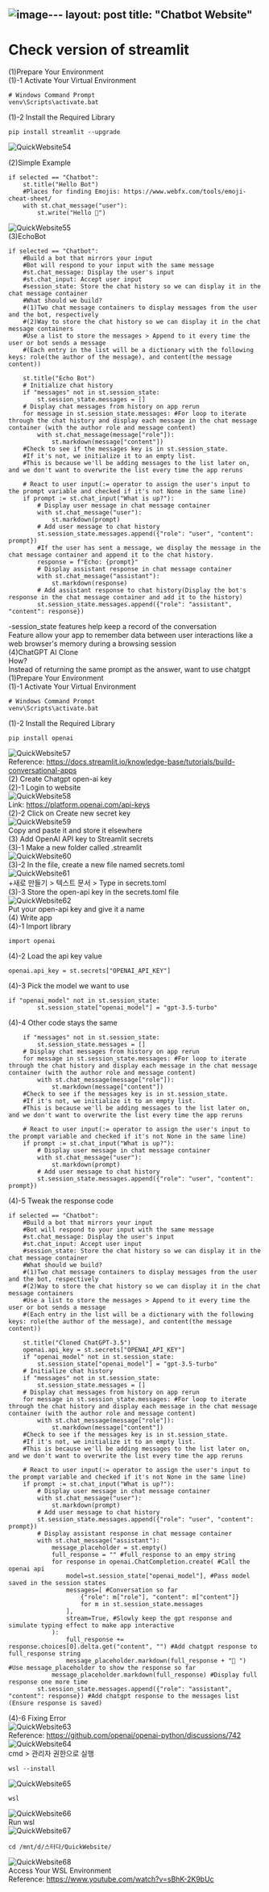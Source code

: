 ![image](https://github.com/growingpenguin/growingpenguin.github.io/assets/110277903/07b43c32-9a18-41d6-9c44-7c71e52302e2)---
layout: post
title:  "Chatbot Website"
---

# Check version of streamlit
(1)Prepare Your Environment <br/>
(1)-1 Activate Your Virtual Environment
```
# Windows Command Prompt
venv\Scripts\activate.bat
```
(1)-2 Install the Required Library <br/>
```
pip install streamlit --upgrade
```
![QuickWebsite54](https://github.com/growingpenguin/growingpenguin.github.io/assets/110277903/72cadae0-e455-447f-a73c-a56515d9c26a) <br/>

(2)Simple Example <br/>
```
if selected == "Chatbot":
    st.title("Hello Bot")
    #Places for finding Emojis: https://www.webfx.com/tools/emoji-cheat-sheet/
    with st.chat_message("user"):
        st.write("Hello 👋")
```
![QuickWebsite55](https://github.com/growingpenguin/growingpenguin.github.io/assets/110277903/780f8035-99d5-43b3-b1e7-14c77fff6b83) <br/>
(3)EchoBot <br/>
```
if selected == "Chatbot":
    #Build a bot that mirrors your input
    #Bot will respond to your input with the same message
    #st.chat_message: Display the user's input
    #st.chat_input: Accept user input
    #session_state: Store the chat history so we can display it in the chat message container
    #What should we build?
    #(1)Two chat message containers to display messages from the user and the bot, respectively
    #(2)Way to store the chat history so we can display it in the chat message containers
    #Use a list to store the messages > Append to it every time the user or bot sends a message 
    #(Each entry in the list will be a dictionary with the following keys: role(the author of the message), and content(the message content))

    st.title("Echo Bot")
    # Initialize chat history
    if "messages" not in st.session_state:
        st.session_state.messages = []
    # Display chat messages from history on app rerun
    for message in st.session_state.messages: #For loop to iterate through the chat history and display each message in the chat message container (with the author role and message content)
        with st.chat_message(message["role"]):
            st.markdown(message["content"])
    #Check to see if the messages key is in st.session_state. 
    #If it's not, we initialize it to an empty list. 
    #This is because we'll be adding messages to the list later on, and we don't want to overwrite the list every time the app reruns

    # React to user input(:= operator to assign the user's input to the prompt variable and checked if it's not None in the same line)
    if prompt := st.chat_input("What is up?"): 
        # Display user message in chat message container
        with st.chat_message("user"):
            st.markdown(prompt)
        # Add user message to chat history
        st.session_state.messages.append({"role": "user", "content": prompt})
        #If the user has sent a message, we display the message in the chat message container and append it to the chat history.
        response = f"Echo: {prompt}"
        # Display assistant response in chat message container
        with st.chat_message("assistant"):
            st.markdown(response)
        # Add assistant response to chat history(Display the bot's response in the chat message container and add it to the history)
        st.session_state.messages.append({"role": "assistant", "content": response})
```
-session_state features help keep a record of the conversation <br/>
Feature allow your app to remember data between user interactions like a web browser's memory during a browsing session <br/>
(4)ChatGPT AI Clone <br/>
How? <br/>
Instead of returning the same prompt as the answer, want to use chatgpt <br/>
(1)Prepare Your Environment <br/>
(1)-1 Activate Your Virtual Environment
```
# Windows Command Prompt
venv\Scripts\activate.bat
```
(1)-2 Install the Required Library <br/>
```
pip install openai
```
![QuickWebsite57](https://github.com/growingpenguin/growingpenguin.github.io/assets/110277903/f825d336-34e7-413b-84d1-246f3b860f82) <br/>
Reference: https://docs.streamlit.io/knowledge-base/tutorials/build-conversational-apps <br/>
(2) Create Chatgpt open-ai key <br/>
(2)-1 Login to website <br/>
![QuickWebsite58](https://github.com/growingpenguin/growingpenguin.github.io/assets/110277903/e2661c7a-0b69-478c-82ca-0c13928b4b0a) <br/>
Link: https://platform.openai.com/api-keys <br/>
(2)-2 Click on Create new secret key <br/>
![QuickWebsite59](https://github.com/growingpenguin/growingpenguin.github.io/assets/110277903/9074fb0c-111f-41e2-ba2e-e417b5690e4c) <br/>
Copy and paste it and store it elsewhere <br/>
(3) Add OpenAI API key to Streamlit secrets <br/>
(3)-1 Make a new folder called .streamlit <br/>
![QuickWebsite60](https://github.com/growingpenguin/growingpenguin.github.io/assets/110277903/3e46a0d4-5ddf-43ee-aaa7-cef7c34f6a4c) <br/>
(3)-2 In the file, create a new file named secrets.toml <br/>
![QuickWebsite61](https://github.com/growingpenguin/growingpenguin.github.io/assets/110277903/1b222de8-d7a3-4a86-9848-c3959bb81440) <br/>
+새로 만들기 > 텍스트 문서 > Type in secrets.toml <br/>
(3)-3 Store the open-api key in the secrets.toml file <br/>
![QuickWebsite62](https://github.com/growingpenguin/growingpenguin.github.io/assets/110277903/cc724e13-8657-47a7-b3c4-8faa67056b0e) <br/>
Put your open-api key and give it a name <br/>
(4) Write app <br/>
(4)-1 Import library <br/>
```
import openai
```
(4)-2 Load the api key value <br/>
```
openai.api_key = st.secrets["OPENAI_API_KEY"]
```
(4)-3 Pick the model we want to use <br/>
```
if "openai_model" not in st.session_state:
        st.session_state["openai_model"] = "gpt-3.5-turbo"
```
(4)-4 Other code stays the same <br/>
```
    if "messages" not in st.session_state:
        st.session_state.messages = []
    # Display chat messages from history on app rerun
    for message in st.session_state.messages: #For loop to iterate through the chat history and display each message in the chat message container (with the author role and message content)
        with st.chat_message(message["role"]):
            st.markdown(message["content"])
    #Check to see if the messages key is in st.session_state. 
    #If it's not, we initialize it to an empty list. 
    #This is because we'll be adding messages to the list later on, and we don't want to overwrite the list every time the app reruns

    # React to user input(:= operator to assign the user's input to the prompt variable and checked if it's not None in the same line)
    if prompt := st.chat_input("What is up?"): 
        # Display user message in chat message container
        with st.chat_message("user"):
            st.markdown(prompt)
        # Add user message to chat history
        st.session_state.messages.append({"role": "user", "content": prompt})
```
(4)-5 Tweak the response code <br/>
```
if selected == "Chatbot":
    #Build a bot that mirrors your input
    #Bot will respond to your input with the same message
    #st.chat_message: Display the user's input
    #st.chat_input: Accept user input
    #session_state: Store the chat history so we can display it in the chat message container
    #What should we build?
    #(1)Two chat message containers to display messages from the user and the bot, respectively
    #(2)Way to store the chat history so we can display it in the chat message containers
    #Use a list to store the messages > Append to it every time the user or bot sends a message 
    #(Each entry in the list will be a dictionary with the following keys: role(the author of the message), and content(the message content))

    st.title("Cloned ChatGPT-3.5")
    openai.api_key = st.secrets["OPENAI_API_KEY"]
    if "openai_model" not in st.session_state:
        st.session_state["openai_model"] = "gpt-3.5-turbo"
    # Initialize chat history
    if "messages" not in st.session_state:
        st.session_state.messages = []
    # Display chat messages from history on app rerun
    for message in st.session_state.messages: #For loop to iterate through the chat history and display each message in the chat message container (with the author role and message content)
        with st.chat_message(message["role"]):
            st.markdown(message["content"])
    #Check to see if the messages key is in st.session_state. 
    #If it's not, we initialize it to an empty list. 
    #This is because we'll be adding messages to the list later on, and we don't want to overwrite the list every time the app reruns

    # React to user input(:= operator to assign the user's input to the prompt variable and checked if it's not None in the same line)
    if prompt := st.chat_input("What is up?"): 
        # Display user message in chat message container
        with st.chat_message("user"):
            st.markdown(prompt)
        # Add user message to chat history
        st.session_state.messages.append({"role": "user", "content": prompt})
        # Display assistant response in chat message container
        with st.chat_message("assistant"):
            message_placeholder = st.empty()
            full_response = "" #full_response to an empy string
            for response in openai.ChatCompletion.create( #Call the openai api 
                model=st.session_state["openai_model"], #Pass model saved in the session states
                messages=[ #Conversation so far
                    {"role": m["role"], "content": m["content"]}
                    for m in st.session_state.messages
                ],
                stream=True, #Slowly keep the gpt response and simulate typing effect to make app interactive
            ):
                full_response += response.choices[0].delta.get("content", "") #Add chatgpt response to full_response string
                message_placeholder.markdown(full_response + "🐇 ") #Use message_placeholder to show the response so far
            message_placeholder.markdown(full_response) #Display full response one more time
        st.session_state.messages.append({"role": "assistant", "content": response}) #Add chatgpt response to the messages list (Ensure response is saved)
```
(4)-6 Fixing Error <br/>
![QuickWebsite63](https://github.com/growingpenguin/growingpenguin.github.io/assets/110277903/275b6910-31b8-42a3-a93f-df52fe925251) <br/>
Reference: https://github.com/openai/openai-python/discussions/742 <br/>
![QuickWebsite64](https://github.com/growingpenguin/growingpenguin.github.io/assets/110277903/2558ffef-0022-4d33-88f8-7fbfd4b1f160) <br/>
cmd > 관리자 권한으로 실행 <br/>
```
wsl --install
```
![QuickWebsite65](https://github.com/growingpenguin/growingpenguin.github.io/assets/110277903/c0aa169b-7513-40b5-9079-c8043a47061a) <br/>
```
wsl
```
![QuickWebsite66](https://github.com/growingpenguin/growingpenguin.github.io/assets/110277903/33354514-b04c-488d-bcdb-12d897c4b458) <br/>
Run wsl <br/>
![QuickWebsite67](https://github.com/growingpenguin/growingpenguin.github.io/assets/110277903/d1be2b4a-0b3a-44b5-be7f-c695662f7c6d) <br/>
```
cd /mnt/d/스터다/QuickWebsite/
```
![QuickWebsite68](https://github.com/growingpenguin/growingpenguin.github.io/assets/110277903/5c56b0cd-ae04-41b1-9273-50064ea72ccd) <br/>
Access Your WSL Environment <br/>
Reference: https://www.youtube.com/watch?v=sBhK-2K9bUc <br/>
